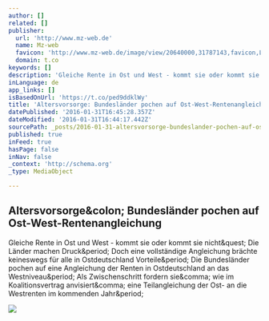 ```yaml
---
author: []
related: []
publisher:
  url: 'http://www.mz-web.de'
  name: Mz-web
  favicon: 'http://www.mz-web.de/image/view/20640000,31787143,favicon,Landingpage+Home.ico'
  domain: t.co
keywords: []
description: 'Gleiche Rente in Ost und West - kommt sie oder kommt sie nicht? Die Länder machen Druck. Doch eine vollständige Angleichung brächte keineswegs für alle in Ostdeutschland Vorteile. Die Bundesländer pochen auf eine Angleichung der Renten in Ostdeutschland an das Westniveau. Als Zwischenschritt fordern sie, wie im Koalitionsvertrag anvisiert, eine Teilangleichung der Ost- an die Westrenten im kommenden Jahr.'
inLanguage: de
app_links: []
isBasedOnUrl: 'https://t.co/ped9ddklWy'
title: 'Altersvorsorge: Bundesländer pochen auf Ost-West-Rentenangleichung'
datePublished: '2016-01-31T16:45:28.357Z'
dateModified: '2016-01-31T16:44:17.442Z'
sourcePath: _posts/2016-01-31-altersvorsorge-bundeslander-pochen-auf-ost-west-rentenangle.md
published: true
inFeed: true
hasPage: false
inNav: false
_context: 'http://schema.org'
_type: MediaObject

---
```

<article style=""><h1>Altersvorsorge&amp;colon; Bundesländer pochen auf Ost-West-Rentenangleichung</h1><p>Gleiche Rente in Ost und West - kommt sie oder kommt sie nicht&amp;quest; Die Länder machen Druck&amp;period; Doch eine vollständige Angleichung brächte keineswegs für alle in Ostdeutschland Vorteile&amp;period; Die Bundesländer pochen auf eine Angleichung der Renten in Ostdeutschland an das Westniveau&amp;period; Als Zwischenschritt fordern sie&amp;comma; wie im Koalitionsvertrag anvisiert&amp;comma; eine Teilangleichung der Ost- an die Westrenten im kommenden Jahr&amp;period;</p><img src="http://www.mz-web.de/image/view/2015/10/11/33672150,35840680,highRes,148E90000F1F2140.jpg" /></article>